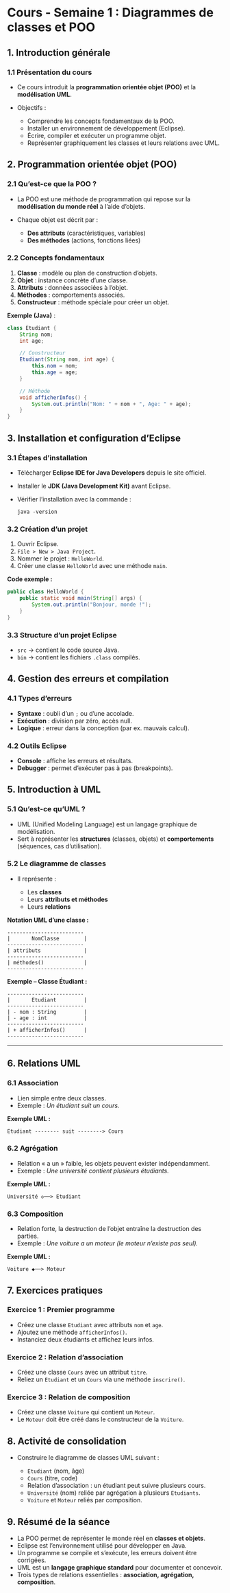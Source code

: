 # **Cours - Semaine 1 : Diagrammes de classes et POO**



## **1. Introduction générale**

### 1.1 Présentation du cours

* Ce cours introduit la **programmation orientée objet (POO)** et la **modélisation UML**.
* Objectifs :

  * Comprendre les concepts fondamentaux de la POO.
  * Installer un environnement de développement (Eclipse).
  * Écrire, compiler et exécuter un programme objet.
  * Représenter graphiquement les classes et leurs relations avec UML.



## **2. Programmation orientée objet (POO)**

### 2.1 Qu’est-ce que la POO ?

* La POO est une méthode de programmation qui repose sur la **modélisation du monde réel** à l’aide d’objets.
* Chaque objet est décrit par :

  * **Des attributs** (caractéristiques, variables)
  * **Des méthodes** (actions, fonctions liées)

### 2.2 Concepts fondamentaux

1. **Classe** : modèle ou plan de construction d’objets.
2. **Objet** : instance concrète d’une classe.
3. **Attributs** : données associées à l’objet.
4. **Méthodes** : comportements associés.
5. **Constructeur** : méthode spéciale pour créer un objet.

**Exemple (Java)** :

```java
class Etudiant {
    String nom;
    int age;

    // Constructeur
    Etudiant(String nom, int age) {
        this.nom = nom;
        this.age = age;
    }

    // Méthode
    void afficherInfos() {
        System.out.println("Nom: " + nom + ", Age: " + age);
    }
}
```



## **3. Installation et configuration d’Eclipse**

### 3.1 Étapes d’installation

* Télécharger **Eclipse IDE for Java Developers** depuis le site officiel.
* Installer le **JDK (Java Development Kit)** avant Eclipse.
* Vérifier l’installation avec la commande :

  ```
  java -version
  ```

### 3.2 Création d’un projet

1. Ouvrir Eclipse.
2. `File > New > Java Project`.
3. Nommer le projet : `HelloWorld`.
4. Créer une classe `HelloWorld` avec une méthode `main`.

**Code exemple :**

```java
public class HelloWorld {
    public static void main(String[] args) {
        System.out.println("Bonjour, monde !");
    }
}
```

### 3.3 Structure d’un projet Eclipse

* `src` → contient le code source Java.
* `bin` → contient les fichiers `.class` compilés.



## **4. Gestion des erreurs et compilation**

### 4.1 Types d’erreurs

* **Syntaxe** : oubli d’un `;` ou d’une accolade.
* **Exécution** : division par zéro, accès null.
* **Logique** : erreur dans la conception (par ex. mauvais calcul).

### 4.2 Outils Eclipse

* **Console** : affiche les erreurs et résultats.
* **Debugger** : permet d’exécuter pas à pas (breakpoints).



## **5. Introduction à UML**

### 5.1 Qu’est-ce qu’UML ?

* UML (Unified Modeling Language) est un langage graphique de modélisation.
* Sert à représenter les **structures** (classes, objets) et **comportements** (séquences, cas d’utilisation).

### 5.2 Le diagramme de classes

* Il représente :

  * Les **classes**
  * Leurs **attributs et méthodes**
  * Leurs **relations**

**Notation UML d’une classe :**

```
-------------------------
|       NomClasse        |
-------------------------
| attributs              |
-------------------------
| méthodes()             |
-------------------------
```

**Exemple – Classe Étudiant :**

```
-------------------------
|       Etudiant         |
-------------------------
| - nom : String         |
| - age : int            |
-------------------------
| + afficherInfos()      |
-------------------------
```

---

## **6. Relations UML**

### 6.1 Association

* Lien simple entre deux classes.
* Exemple : *Un étudiant suit un cours.*

**Exemple UML :**

```
Etudiant -------- suit --------> Cours
```

### 6.2 Agrégation

* Relation « a un » faible, les objets peuvent exister indépendamment.
* Exemple : *Une université contient plusieurs étudiants.*

**Exemple UML :**

```
Université ◇──> Etudiant
```

### 6.3 Composition

* Relation forte, la destruction de l’objet entraîne la destruction des parties.
* Exemple : *Une voiture a un moteur (le moteur n’existe pas seul).*

**Exemple UML :**

```
Voiture ◆──> Moteur
```



## **7. Exercices pratiques**

### Exercice 1 : Premier programme

* Créez une classe `Etudiant` avec attributs `nom` et `age`.
* Ajoutez une méthode `afficherInfos()`.
* Instanciez deux étudiants et affichez leurs infos.

### Exercice 2 : Relation d’association

* Créez une classe `Cours` avec un attribut `titre`.
* Reliez un `Etudiant` et un `Cours` via une méthode `inscrire()`.

### Exercice 3 : Relation de composition

* Créez une classe `Voiture` qui contient un `Moteur`.
* Le `Moteur` doit être créé dans le constructeur de la `Voiture`.



## **8. Activité de consolidation**

* Construire le diagramme de classes UML suivant :

  * `Etudiant` (nom, âge)
  * `Cours` (titre, code)
  * Relation d’association : un étudiant peut suivre plusieurs cours.
  * `Université` (nom) reliée par agrégation à plusieurs `Etudiants`.
  * `Voiture` et `Moteur` reliés par composition.



## **9. Résumé de la séance**

* La POO permet de représenter le monde réel en **classes et objets**.
* Eclipse est l’environnement utilisé pour développer en Java.
* Un programme se compile et s’exécute, les erreurs doivent être corrigées.
* UML est un **langage graphique standard** pour documenter et concevoir.
* Trois types de relations essentielles : **association, agrégation, composition**.


